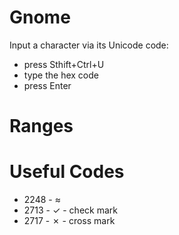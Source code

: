 # Gnome

Input a character via its Unicode code:

* press Sthift+Ctrl+U
* type the hex code
* press Enter

# Ranges



# Useful Codes

* 2248 - ≈
* 2713 - ✓ - check mark
* 2717 - ✗ - cross mark
